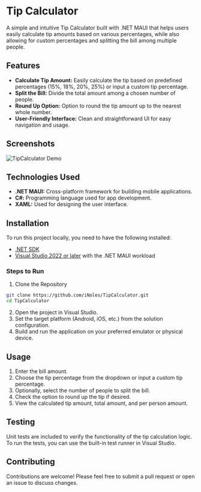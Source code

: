 # Tip Calculator

A simple and intuitive Tip Calculator built with .NET MAUI that helps users easily calculate tip amounts based on various percentages, while also allowing for custom percentages and splitting the bill among multiple people.

## Features

- **Calculate Tip Amount:** Easily calculate the tip based on predefined percentages (15%, 18%, 20%, 25%) or input a custom tip percentage.
- **Split the Bill:** Divide the total amount among a chosen number of people.
- **Round Up Option:** Option to round the tip amount up to the nearest whole number.
- **User-Friendly Interface:** Clean and straightforward UI for easy navigation and usage.

## Screenshots

![TipCalculator Demo](https://raw.githubusercontent.com/iNoles/TipCalculator/main/screenshots/maui-desktop.png)

## Technologies Used

- **.NET MAUI:** Cross-platform framework for building mobile applications.
- **C#:** Programming language used for app development.
- **XAML:** Used for designing the user interface.

## Installation

To run this project locally, you need to have the following installed:

- [.NET SDK](https://dotnet.microsoft.com/download)
- [Visual Studio 2022 or later](https://visualstudio.microsoft.com/vs/) with the .NET MAUI workload

### Steps to Run

1. Clone the Repository
```bash
git clone https://github.com/iNoles/TipCalculator.git
cd TipCalculator
```
2. Open the project in Visual Studio.
3. Set the target platform (Android, iOS, etc.) from the solution configuration.
4. Build and run the application on your preferred emulator or physical device.

## Usage

1. Enter the bill amount.
2. Choose the tip percentage from the dropdown or input a custom tip percentage.
3. Optionally, select the number of people to split the bill.
4. Check the option to round up the tip if desired.
5. View the calculated tip amount, total amount, and per person amount.

## Testing

Unit tests are included to verify the functionality of the tip calculation logic. To run the tests, you can use the built-in test runner in Visual Studio.

## Contributing

Contributions are welcome! Please feel free to submit a pull request or open an issue to discuss changes.
